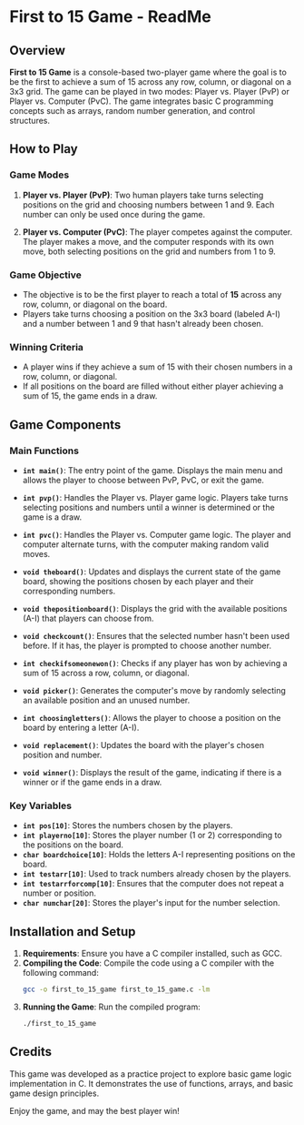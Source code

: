 # First to 15 Game - ReadMe

## Overview

**First to 15 Game** is a console-based two-player game where the goal is to be the first to achieve a sum of 15 across any row, column, or diagonal on a 3x3 grid. The game can be played in two modes: Player vs. Player (PvP) or Player vs. Computer (PvC). The game integrates basic C programming concepts such as arrays, random number generation, and control structures.

## How to Play

### Game Modes

1. **Player vs. Player (PvP)**: Two human players take turns selecting positions on the grid and choosing numbers between 1 and 9. Each number can only be used once during the game.

2. **Player vs. Computer (PvC)**: The player competes against the computer. The player makes a move, and the computer responds with its own move, both selecting positions on the grid and numbers from 1 to 9.

### Game Objective

- The objective is to be the first player to reach a total of **15** across any row, column, or diagonal on the board.
- Players take turns choosing a position on the 3x3 board (labeled A-I) and a number between 1 and 9 that hasn't already been chosen.

### Winning Criteria

- A player wins if they achieve a sum of 15 with their chosen numbers in a row, column, or diagonal.
- If all positions on the board are filled without either player achieving a sum of 15, the game ends in a draw.

## Game Components

### Main Functions

- **`int main()`**: The entry point of the game. Displays the main menu and allows the player to choose between PvP, PvC, or exit the game.
  
- **`int pvp()`**: Handles the Player vs. Player game logic. Players take turns selecting positions and numbers until a winner is determined or the game is a draw.
  
- **`int pvc()`**: Handles the Player vs. Computer game logic. The player and computer alternate turns, with the computer making random valid moves.
  
- **`void theboard()`**: Updates and displays the current state of the game board, showing the positions chosen by each player and their corresponding numbers.
  
- **`void thepositionboard()`**: Displays the grid with the available positions (A-I) that players can choose from.
  
- **`void checkcount()`**: Ensures that the selected number hasn't been used before. If it has, the player is prompted to choose another number.
  
- **`int checkifsomeonewon()`**: Checks if any player has won by achieving a sum of 15 across a row, column, or diagonal.
  
- **`void picker()`**: Generates the computer's move by randomly selecting an available position and an unused number.
  
- **`int choosingletters()`**: Allows the player to choose a position on the board by entering a letter (A-I).
  
- **`void replacement()`**: Updates the board with the player's chosen position and number.
  
- **`void winner()`**: Displays the result of the game, indicating if there is a winner or if the game ends in a draw.

### Key Variables

- **`int pos[10]`**: Stores the numbers chosen by the players.
- **`int playerno[10]`**: Stores the player number (1 or 2) corresponding to the positions on the board.
- **`char boardchoice[10]`**: Holds the letters A-I representing positions on the board.
- **`int testarr[10]`**: Used to track numbers already chosen by the players.
- **`int testarrforcomp[10]`**: Ensures that the computer does not repeat a number or position.
- **`char numchar[20]`**: Stores the player's input for the number selection.

## Installation and Setup

1. **Requirements**: Ensure you have a C compiler installed, such as GCC.
2. **Compiling the Code**: Compile the code using a C compiler with the following command:
   ```sh
   gcc -o first_to_15_game first_to_15_game.c -lm
   ```
3. **Running the Game**: Run the compiled program:
   ```sh
   ./first_to_15_game
   ```

## Credits

This game was developed as a practice project to explore basic game logic implementation in C. It demonstrates the use of functions, arrays, and basic game design principles.

Enjoy the game, and may the best player win!

